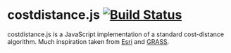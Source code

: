 # costdistance.js [![Build Status](https://travis-ci.org/atogle/costdistance.js.png?branch=master)](https://travis-ci.org/atogle/costdistance.js)

costdistance.js is a JavaScript implementation of a standard cost-distance algorithm. Much inspiration taken from [Esri](http://webhelp.esri.com/arcgisdesktop/9.3/index.cfm?TopicName=Cost%20Distance%20algorithm) and [GRASS](http://svn.osgeo.org/grass/grass/trunk/raster/r.cost/r.cost.html).
